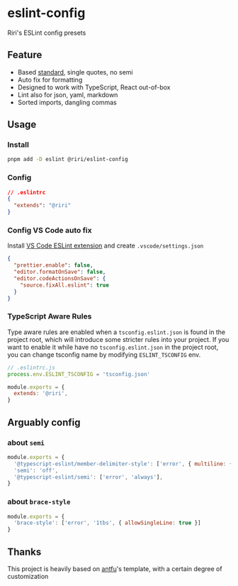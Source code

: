 # eslint-config
Riri's ESLint config presets

## Feature

- Based [standard](https://github.com/standard/eslint-config-standard), single quotes, no semi
- Auto fix for formatting
- Designed to work with TypeScript, React out-of-box
- Lint also for json, yaml, markdown
- Sorted imports, dangling commas

## Usage

### Install

```bash
pnpm add -D eslint @riri/eslint-config
```

### Config

```json
// .eslintrc
{
  "extends": "@riri"
}
```

### Config VS Code auto fix

Install [VS Code ESLint extension](https://marketplace.visualstudio.com/items?itemName=dbaeumer.vscode-eslint) and create `.vscode/settings.json`

```json
{
  "prettier.enable": false,
  "editor.formatOnSave": false,
  "editor.codeActionsOnSave": {
    "source.fixAll.eslint": true
  }
}
```

### TypeScript Aware Rules

Type aware rules are enabled when a `tsconfig.eslint.json` is found in the project root, which will introduce some stricter rules into your project. If you want to enable it while have no `tsconfig.eslint.json` in the project root, you can change tsconfig name by modifying `ESLINT_TSCONFIG` env. 

```js
// .eslintrc.js
process.env.ESLINT_TSCONFIG = 'tsconfig.json'

module.exports = {
  extends: '@riri',
}
```

## Arguably config

### about `semi`

```js
module.exports = {
  '@typescript-eslint/member-delimiter-style': ['error', { multiline: { delimiter: 'semi', requireLast: ture } }],
  'semi': 'off',
  '@typescript-eslint/semi': ['error', 'always'],
}
```

### about `brace-style`

```js
module.exports = {
  'brace-style': ['error', '1tbs', { allowSingleLine: true }]
}
```

## Thanks 

This project is heavily based on [antfu](https://github.com/antfu/)'s template, with a certain degree of customization